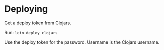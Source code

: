 # Deploying

Get a deploy token from Clojars.

Run: `lein deploy clojars`

Use the deploy token for the password. Username is the Clojars username.
